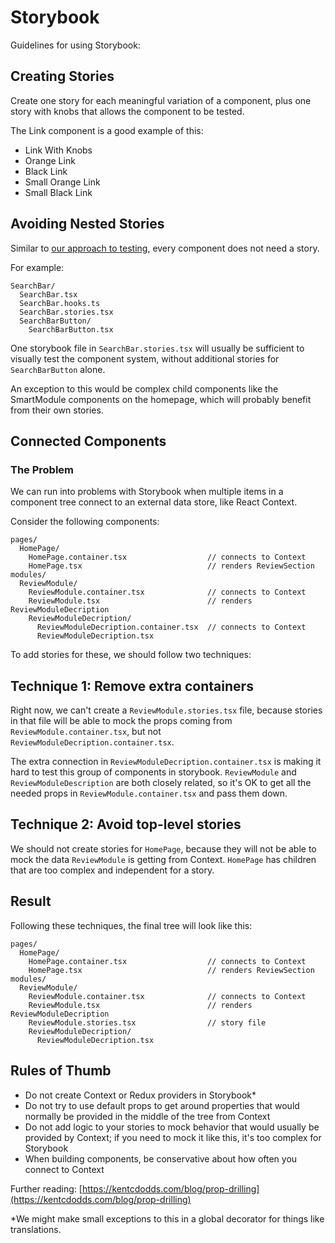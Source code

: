 # Storybook

Guidelines for using Storybook:

## Creating Stories

Create one story for each meaningful variation of a component, plus one story with knobs that allows the component to be tested.

The Link component is a good example of this:

- Link With Knobs
- Orange Link
- Black Link
- Small Orange Link
- Small Black Link

## Avoiding Nested Stories

Similar to [our approach to testing](./TESTING.md), every component does not need a story.

For example:

```
SearchBar/
  SearchBar.tsx
  SearchBar.hooks.ts
  SearchBar.stories.tsx
  SearchBarButton/
    SearchBarButton.tsx
```

One storybook file in `SearchBar.stories.tsx` will usually be sufficient to visually test the component system, without additional stories for `SearchBarButton` alone.

An exception to this would be complex child components like the SmartModule components on the homepage, which will probably benefit from their own stories.

## Connected Components

### The Problem

We can run into problems with Storybook when multiple items in a component tree connect to an external data store, like React Context.

Consider the following components:

```
pages/
  HomePage/
    HomePage.container.tsx                  // connects to Context
    HomePage.tsx                            // renders ReviewSection
modules/
  ReviewModule/
    ReviewModule.container.tsx              // connects to Context
    ReviewModule.tsx                        // renders ReviewModuleDecription
    ReviewModuleDecription/
      ReviewModuleDecription.container.tsx  // connects to Context
      ReviewModuleDecription.tsx
```

To add stories for these, we should follow two techniques:

## Technique 1: Remove extra containers

Right now, we can't create a `ReviewModule.stories.tsx` file, because stories in that file will be able to mock the props coming from `ReviewModule.container.tsx`, but not `ReviewModuleDecription.container.tsx`.

The extra connection in `ReviewModuleDecription.container.tsx` is making it hard to test this group of components in storybook. `ReviewModule` and `ReviewModuleDescription` are both closely related, so it's OK to get all the needed props in `ReviewModule.container.tsx` and pass them down.

## Technique 2: Avoid top-level stories

We should not create stories for `HomePage`, because they will not be able to mock the data `ReviewModule` is getting from Context. `HomePage` has children that are too complex and independent for a story.

## Result

Following these techniques, the final tree will look like this:

```
pages/
  HomePage/
    HomePage.container.tsx                  // connects to Context
    HomePage.tsx                            // renders ReviewSection
modules/
  ReviewModule/
    ReviewModule.container.tsx              // connects to Context
    ReviewModule.tsx                        // renders ReviewModuleDecription
    ReviewModule.stories.tsx                // story file
    ReviewModuleDecription/
      ReviewModuleDecription.tsx
```

## Rules of Thumb

- Do not create Context or Redux providers in Storybook\*
- Do not try to use default props to get around properties that would normally be provided in the middle of the tree from Context
- Do not add logic to your stories to mock behavior that would usually be provided by Context; if you need to mock it like this, it's too complex for Storybook
- When building components, be conservative about how often you connect to Context

Further reading: [https://kentcdodds.com/blog/prop-drilling](https://kentcdodds.com/blog/prop-drilling)

\*We might make small exceptions to this in a global decorator for things like translations.
